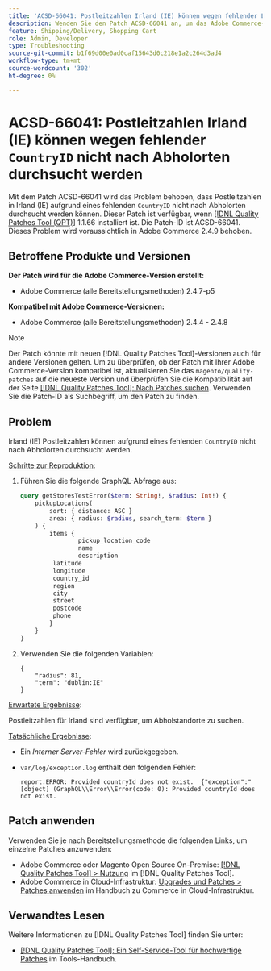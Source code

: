 ```yaml
---
title: 'ACSD-66041: Postleitzahlen Irland (IE) können wegen fehlender Länder-ID nicht nach Abholorten durchsucht werden'
description: Wenden Sie den Patch ACSD-66041 an, um das Adobe Commerce-Problem zu beheben, bei dem Postleitzahlen in Irland (IE) aufgrund einer fehlenden Länder-ID nicht nach Abholorten durchsucht werden konnten.
feature: Shipping/Delivery, Shopping Cart
role: Admin, Developer
type: Troubleshooting
source-git-commit: b1f69d00e0ad0caf15643d0c218e1a2c264d3ad4
workflow-type: tm+mt
source-wordcount: '302'
ht-degree: 0%

---
```



# ACSD-66041: Postleitzahlen Irland (IE) können wegen fehlender `CountryID` nicht nach Abholorten durchsucht werden

Mit dem Patch ACSD-66041 wird das Problem behoben, dass Postleitzahlen in Irland (IE) aufgrund eines fehlenden `CountryID` nicht nach Abholorten durchsucht werden können. Dieser Patch ist verfügbar, wenn [[!DNL Quality Patches Tool (QPT)]](/help/tools/quality-patches-tool/quality-patches-tool-to-self-serve-quality-patches.md) 1.1.66 installiert ist. Die Patch-ID ist ACSD-66041. Dieses Problem wird voraussichtlich in Adobe Commerce 2.4.9 behoben.

## Betroffene Produkte und Versionen

**Der Patch wird für die Adobe Commerce-Version erstellt:**

* Adobe Commerce (alle Bereitstellungsmethoden) 2.4.7-p5

**Kompatibel mit Adobe Commerce-Versionen:**

* Adobe Commerce (alle Bereitstellungsmethoden) 2.4.4 - 2.4.8

>[!NOTE]
>
>Der Patch könnte mit neuen [!DNL Quality Patches Tool]-Versionen auch für andere Versionen gelten. Um zu überprüfen, ob der Patch mit Ihrer Adobe Commerce-Version kompatibel ist, aktualisieren Sie das `magento/quality-patches` auf die neueste Version und überprüfen Sie die Kompatibilität auf der Seite [[!DNL Quality Patches Tool]: Nach Patches suchen](https://experienceleague.adobe.com/tools/commerce-quality-patches/index.html). Verwenden Sie die Patch-ID als Suchbegriff, um den Patch zu finden.

## Problem

Irland (IE) Postleitzahlen können aufgrund eines fehlenden `CountryID` nicht nach Abholorten durchsucht werden.

<u>Schritte zur Reproduktion</u>:

1. Führen Sie die folgende GraphQL-Abfrage aus:

   ```graphql
   query getStoresTestError($term: String!, $radius: Int!) {
       pickupLocations(
           sort: { distance: ASC }
           area: { radius: $radius, search_term: $term }
       ) {
           items {
                   pickup_location_code
                   name
                   description
   		    latitude
   		    longitude
   		    country_id
   		    region
   		    city
   		    street
   		    postcode
   		    phone
           }
       }
   }
   ```

1. Verwenden Sie die folgenden Variablen:

   ```
   {
       "radius": 81,
       "term": "dublin:IE"
   }
   ```

<u>Erwartete Ergebnisse</u>:

Postleitzahlen für Irland sind verfügbar, um Abholstandorte zu suchen.

<u>Tatsächliche Ergebnisse</u>:

* Ein *Interner Server-Fehler* wird zurückgegeben.
* `var/log/exception.log` enthält den folgenden Fehler:

  ```
  report.ERROR: Provided countryId does not exist.  {"exception":"[object] (GraphQL\\Error\\Error(code: 0): Provided countryId does not exist.
  ```

## Patch anwenden

Verwenden Sie je nach Bereitstellungsmethode die folgenden Links, um einzelne Patches anzuwenden:

* Adobe Commerce oder Magento Open Source On-Premise: [[!DNL Quality Patches Tool] > Nutzung](/help/tools/quality-patches-tool/usage.md) im [!DNL Quality Patches Tool].
* Adobe Commerce in Cloud-Infrastruktur: [Upgrades und Patches > Patches anwenden](https://experienceleague.adobe.com/docs/commerce-cloud-service/user-guide/develop/upgrade/apply-patches.html) im Handbuch zu Commerce in Cloud-Infrastruktur.

## Verwandtes Lesen

Weitere Informationen zu [!DNL Quality Patches Tool] finden Sie unter:

* [[!DNL Quality Patches Tool]: Ein Self-Service-Tool für hochwertige Patches](/help/tools/quality-patches-tool/quality-patches-tool-to-self-serve-quality-patches.md) im Tools-Handbuch.
